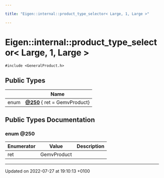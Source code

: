 ```yaml
---

title: "Eigen::internal::product_type_selector< Large, 1, Large >"

---
```


# Eigen::internal::product_type_selector< Large, 1, Large >






`#include <GeneralProduct.h>`

## Public Types

|                | Name           |
| -------------- | -------------- |
| enum| **[@250](http://example.org/classes/structeigen_1_1internal_1_1product__type__selector_3_01large_00_011_00_01large_01_4/#enum-@250)** { ret = GemvProduct} |

## Public Types Documentation

### enum @250

| Enumerator | Value | Description |
| ---------- | ----- | ----------- |
| ret | GemvProduct|   |




-------------------------------

Updated on 2022-07-27 at 19:10:13 +0100